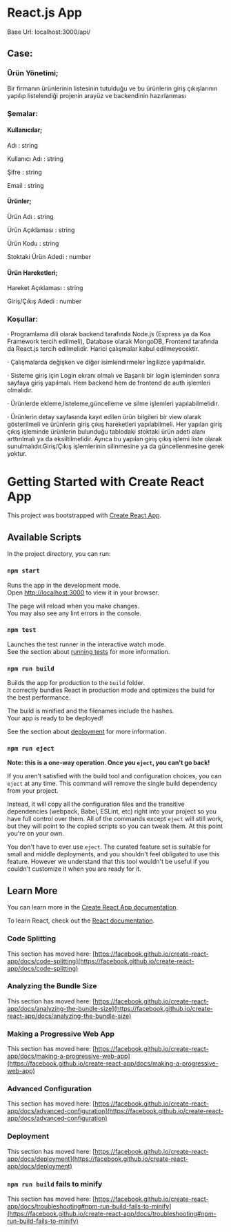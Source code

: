 # React.js App

Base Url:
localhost:3000/api/

## Case:

### Ürün Yönetimi;

Bir firmanın ürünlerinin listesinin tutulduğu ve bu ürünlerin giriş
çıkışlarının yapılıp listelendiği projenin arayüz ve backendinin hazırlanması


### Şemalar:


#### Kullanıcılar;

Adı           : string

Kullanıcı Adı : string

Şifre         : string

Email         : string


#### Ürünler;

Ürün Adı            : string

Ürün Açıklaması     : string

Ürün Kodu           : string

Stoktaki Ürün Adedi : number


#### Ürün Hareketleri;

Hareket Açıklaması  : string

Giriş/Çıkış Adedi   : number


### Koşullar:

· Programlama dili olarak backend tarafında Node.js (Express ya da
Koa Framework tercih edilmeli), Database olarak MongoDB,
Frontend tarafında da React.js tercih edilmelidir. Harici çalışmalar
kabul edilmeyecektir.

· Çalışmalarda değişken ve diğer isimlendirmeler İngilizce
yapılmalıdır.

· Sisteme giriş için Login ekranı olmalı ve Başarılı bir login
işleminden sonra sayfaya giriş yapılmalı. Hem backend hem de
frontend de auth işlemleri olmalıdır.

· Ürünlerde ekleme,listeleme,güncelleme ve silme işlemleri
yapılabilmelidir.

· Ürünlerin detay sayfasında kayıt edilen ürün bilgileri bir view
olarak gösterilmeli ve ürünlerin giriş çıkış hareketleri yapılabilmeli.
Her yapılan giriş çıkış işleminde ürünlerin bulunduğu tablodaki
stoktaki ürün adeti alanı arttırılmalı ya da eksiltilmelidir. Ayrıca bu
yapılan giriş çıkış işlemi liste olarak sunulmalıdır.Giriş/Çıkış
işlemlerinin silinmesine ya da güncellenmesine gerek yoktur.

# Getting Started with Create React App

This project was bootstrapped with [Create React App](https://github.com/facebook/create-react-app).

## Available Scripts

In the project directory, you can run:

### `npm start`

Runs the app in the development mode.\
Open [http://localhost:3000](http://localhost:3000) to view it in your browser.

The page will reload when you make changes.\
You may also see any lint errors in the console.

### `npm test`

Launches the test runner in the interactive watch mode.\
See the section about [running tests](https://facebook.github.io/create-react-app/docs/running-tests) for more information.

### `npm run build`

Builds the app for production to the `build` folder.\
It correctly bundles React in production mode and optimizes the build for the best performance.

The build is minified and the filenames include the hashes.\
Your app is ready to be deployed!

See the section about [deployment](https://facebook.github.io/create-react-app/docs/deployment) for more information.

### `npm run eject`

**Note: this is a one-way operation. Once you `eject`, you can't go back!**

If you aren't satisfied with the build tool and configuration choices, you can `eject` at any time. This command will remove the single build dependency from your project.

Instead, it will copy all the configuration files and the transitive dependencies (webpack, Babel, ESLint, etc) right into your project so you have full control over them. All of the commands except `eject` will still work, but they will point to the copied scripts so you can tweak them. At this point you're on your own.

You don't have to ever use `eject`. The curated feature set is suitable for small and middle deployments, and you shouldn't feel obligated to use this feature. However we understand that this tool wouldn't be useful if you couldn't customize it when you are ready for it.

## Learn More

You can learn more in the [Create React App documentation](https://facebook.github.io/create-react-app/docs/getting-started).

To learn React, check out the [React documentation](https://reactjs.org/).

### Code Splitting

This section has moved here: [https://facebook.github.io/create-react-app/docs/code-splitting](https://facebook.github.io/create-react-app/docs/code-splitting)

### Analyzing the Bundle Size

This section has moved here: [https://facebook.github.io/create-react-app/docs/analyzing-the-bundle-size](https://facebook.github.io/create-react-app/docs/analyzing-the-bundle-size)

### Making a Progressive Web App

This section has moved here: [https://facebook.github.io/create-react-app/docs/making-a-progressive-web-app](https://facebook.github.io/create-react-app/docs/making-a-progressive-web-app)

### Advanced Configuration

This section has moved here: [https://facebook.github.io/create-react-app/docs/advanced-configuration](https://facebook.github.io/create-react-app/docs/advanced-configuration)

### Deployment

This section has moved here: [https://facebook.github.io/create-react-app/docs/deployment](https://facebook.github.io/create-react-app/docs/deployment)

### `npm run build` fails to minify

This section has moved here: [https://facebook.github.io/create-react-app/docs/troubleshooting#npm-run-build-fails-to-minify](https://facebook.github.io/create-react-app/docs/troubleshooting#npm-run-build-fails-to-minify)

